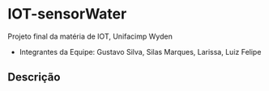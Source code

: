 # IOT-sensorWater
Projeto final da matéria de IOT, Unifacimp Wyden
- <p>Integrantes da Equipe: Gustavo Silva, Silas Marques, Larissa, Luiz Felipe</p>
 
## Descrição
<p>
</p>
